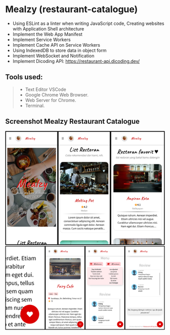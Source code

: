 # Mealzy (restaurant-catalogue)
- Using ESLint as a linter when writing JavaScript code, Creating websites with Application Shell architecture
- Implement the Web App Manifest
- Implement Service Workers
- Implement Cache API on Service Workers
- Using IndexedDB to store data in object form
- Implement WebSocket and Notification
- Implement Dicoding API: https://restaurant-api.dicoding.dev/

## Tools used:
> - Text Editor VSCode
> - Google Chrome Web Browser.
> - Web Server for Chrome.
> - Terminal.

## Screenshot Mealzy Restaurant Catalogue
<img src="Screenshot Mealzy 1.jpg" width="700" />
<img src="Screenshot Mealzy 2.jpg" width="700" />
